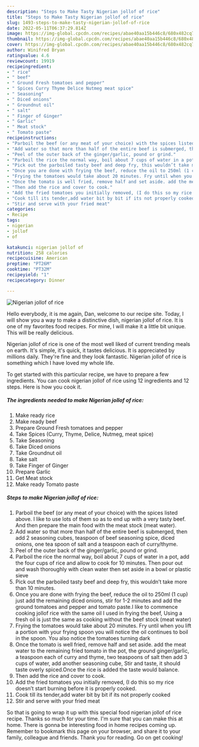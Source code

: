 ```yaml
---
description: "Steps to Make Tasty Nigerian jollof of rice"
title: "Steps to Make Tasty Nigerian jollof of rice"
slug: 1493-steps-to-make-tasty-nigerian-jollof-of-rice
date: 2022-05-11T06:37:29.814Z
image: https://img-global.cpcdn.com/recipes/abae40aa15b446c8/680x482cq70/nigerian-jollof-of-rice-recipe-main-photo.jpg
thumbnail: https://img-global.cpcdn.com/recipes/abae40aa15b446c8/680x482cq70/nigerian-jollof-of-rice-recipe-main-photo.jpg
cover: https://img-global.cpcdn.com/recipes/abae40aa15b446c8/680x482cq70/nigerian-jollof-of-rice-recipe-main-photo.jpg
author: Winifred Bryan
ratingvalue: 4.6
reviewcount: 19919
recipeingredient:
- " rice"
- " beef"
- " Ground Fresh tomatoes and pepper"
- " Spices Curry Thyme Delice Nutmeg meat spice"
- " Seasoning"
- " Diced onions"
- " Groundnut oil"
- " salt"
- " Finger of Ginger"
- " Garlic"
- " Meat stock"
- " Tomato paste"
recipeinstructions:
- "Parboil the beef (or any meat of your choice) with the spices listed above. I like to use lots of them so as to end up with a very tasty beef. And then prepare the main food with the meat stock (meat water)."
- "Add water so that more than half of the entire beef is submerged, then add 2 seasoning cubes, teaspoon of beef seasoning spice, diced onions, one tea spoon of salt and a teaspoon each of curry/thyme."
- "Peel of the outer back of the ginger/garlic, pound or grind."
- "Parboil the rice the normal way, boil about 7 cups of water in a pot, add the four cups of rice and allow to cook for 10 minutes. Then pour out and wash thoroughly with clean water then set aside in a bowl or plastic sieve"
- "Pick out the parboiled tasty beef and deep fry, this wouldn’t take more than 10 minutes."
- "Once you are done with frying the beef, reduce the oil to 250ml (1 cup) just add the remaining diced onions, stir for 1-2 minutes and add the ground tomatoes and pepper and tomato paste.I like to commence cooking jollof rice with the same oil I used in frying the beef, Using a fresh oil is just the same as cooking without the beef stock (meat water)"
- "Frying the tomatoes would take about 20 minutes. Fry until when you lift a portion with your frying spoon you will notice the oil continues to boil in the spoon. You also notice the tomatoes turning dark"
- "Once the tomato is well fried, remove half and set aside. add the meat water to the remaining fried tomato in the pot, the ground ginger/garlic, a teaspoon each of curry and thyme, two teaspoons of salt then add 3 cups of water, add another seasoning cube, Stir and taste, it should taste overly spiced.Once the rice is added the taste would balance."
- "Then add the rice and cover to cook."
- "Add the fried tomatoes you initially removed, (I do this so my rice doesn’t start burning before it is properly cooked."
- "Cook till its tender,add water bit by bit if its not properly cooked"
- "Stir and serve with your fried meat"
categories:
- Recipe
tags:
- nigerian
- jollof
- of

katakunci: nigerian jollof of 
nutrition: 258 calories
recipecuisine: American
preptime: "PT26M"
cooktime: "PT32M"
recipeyield: "1"
recipecategory: Dinner

---
```



![Nigerian jollof of rice](https://img-global.cpcdn.com/recipes/abae40aa15b446c8/680x482cq70/nigerian-jollof-of-rice-recipe-main-photo.jpg)

Hello everybody, it is me again, Dan, welcome to our recipe site. Today, I will show you a way to make a distinctive dish, nigerian jollof of rice. It is one of my favorites food recipes. For mine, I will make it a little bit unique. This will be really delicious.

Nigerian jollof of rice is one of the most well liked of current trending meals on earth. It's simple, it's quick, it tastes delicious. It is appreciated by millions daily. They're fine and they look fantastic. Nigerian jollof of rice is something which I have loved my whole life.




To get started with this particular recipe, we have to prepare a few ingredients. You can cook nigerian jollof of rice using 12 ingredients and 12 steps. Here is how you cook it.

<!--inarticleads1-->

##### The ingredients needed to make Nigerian jollof of rice:

1. Make ready  rice
1. Make ready  beef
1. Prepare  Ground Fresh tomatoes and pepper
1. Take  Spices (Curry, Thyme, Delice, Nutmeg, meat spice)
1. Take  Seasoning
1. Take  Diced onions
1. Take  Groundnut oil
1. Take  salt
1. Take  Finger of Ginger
1. Prepare  Garlic
1. Get  Meat stock
1. Make ready  Tomato paste




<!--inarticleads2-->

##### Steps to make Nigerian jollof of rice:

1. Parboil the beef (or any meat of your choice) with the spices listed above. I like to use lots of them so as to end up with a very tasty beef. And then prepare the main food with the meat stock (meat water).
1. Add water so that more than half of the entire beef is submerged, then add 2 seasoning cubes, teaspoon of beef seasoning spice, diced onions, one tea spoon of salt and a teaspoon each of curry/thyme.
1. Peel of the outer back of the ginger/garlic, pound or grind.
1. Parboil the rice the normal way, boil about 7 cups of water in a pot, add the four cups of rice and allow to cook for 10 minutes. Then pour out and wash thoroughly with clean water then set aside in a bowl or plastic sieve
1. Pick out the parboiled tasty beef and deep fry, this wouldn’t take more than 10 minutes.
1. Once you are done with frying the beef, reduce the oil to 250ml (1 cup) just add the remaining diced onions, stir for 1-2 minutes and add the ground tomatoes and pepper and tomato paste.I like to commence cooking jollof rice with the same oil I used in frying the beef, Using a fresh oil is just the same as cooking without the beef stock (meat water)
1. Frying the tomatoes would take about 20 minutes. Fry until when you lift a portion with your frying spoon you will notice the oil continues to boil in the spoon. You also notice the tomatoes turning dark
1. Once the tomato is well fried, remove half and set aside. add the meat water to the remaining fried tomato in the pot, the ground ginger/garlic, a teaspoon each of curry and thyme, two teaspoons of salt then add 3 cups of water, add another seasoning cube, Stir and taste, it should taste overly spiced.Once the rice is added the taste would balance.
1. Then add the rice and cover to cook.
1. Add the fried tomatoes you initially removed, (I do this so my rice doesn’t start burning before it is properly cooked.
1. Cook till its tender,add water bit by bit if its not properly cooked
1. Stir and serve with your fried meat




So that is going to wrap it up with this special food nigerian jollof of rice recipe. Thanks so much for your time. I'm sure that you can make this at home. There is gonna be interesting food in home recipes coming up. Remember to bookmark this page on your browser, and share it to your family, colleague and friends. Thank you for reading. Go on get cooking!
